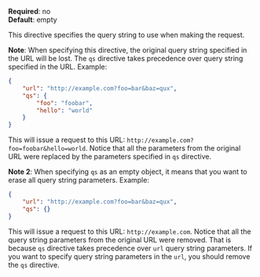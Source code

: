 **Required**: no  
**Default**: empty

This directive specifies the query string to use when making the
request.

**Note**: When specifying this directive, the original query string
specified in the URL will be lost. The `qs` directive takes precedence
over query string specified in the URL. Example:
```json
{
    "url": "http://example.com?foo=bar&baz=qux",
    "qs": {
        "foo": "foobar",
        "hello": "world"
    }
}
```
This will issue a request to this URL:
`http://example.com?foo=foobar&hello=world`. Notice that all the
parameters from the original URL were replaced by the parameters
specified in `qs` directive.

**Note 2**: When specifying `qs` as an empty object, it means that you
want to erase all query string parameters. Example:
```json
{
    "url": "http://example.com?foo=bar&baz=qux",
    "qs": {}
}
```
This will issue a request to this URL: `http://example.com`. Notice that
all the query string parameters from the original URL were removed. That
is because `qs` directive takes precedence over `url` query string
parameters. If you want to specify query string parameters in the `url`,
you should remove the `qs` directive.